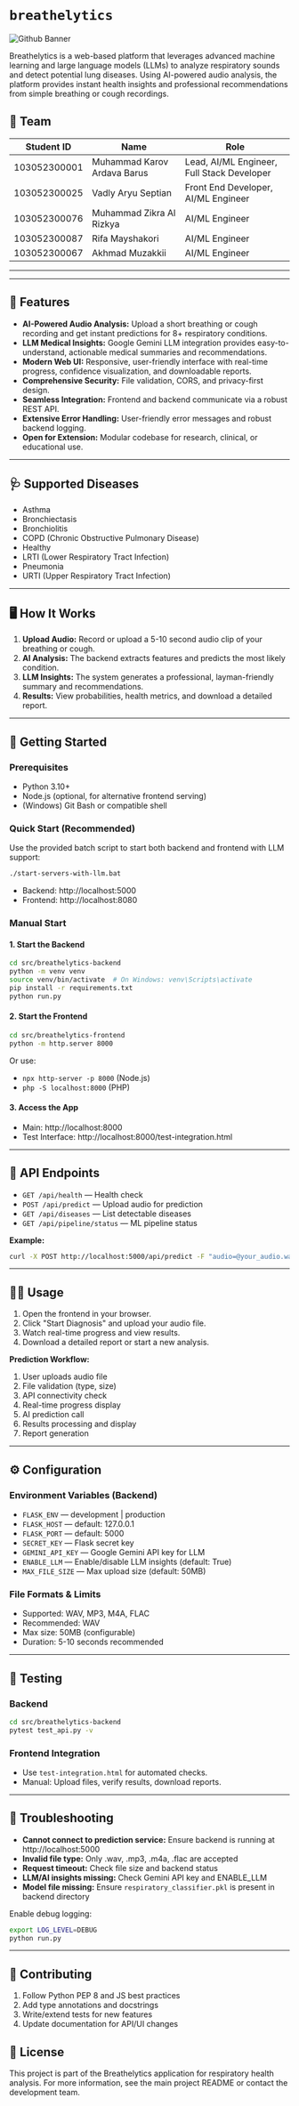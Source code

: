 # `breathelytics`

<!-- **AI-Powered Respiratory Disease Detection Platform** -->
![Github Banner](doc/banner.png)

Breathelytics is a web-based platform that leverages advanced machine learning and large language models (LLMs) to analyze respiratory sounds and detect potential lung diseases. Using AI-powered audio analysis, the platform provides instant health insights and professional recommendations from simple breathing or cough recordings.



## 👥 Team

| **Student ID** | **Name**                    | **Role**                                   |
| -------------- | --------------------------- | ------------------------------------------ |
| 103052300001   | Muhammad Karov Ardava Barus | Lead, AI/ML Engineer, Full Stack Developer |
| 103052300025   | Vadly Aryu Septian          | Front End Developer, AI/ML Engineer        |
| 103052300076   | Muhammad Zikra Al Rizkya    | AI/ML Engineer                             |
| 103052300087   | Rifa Mayshakori             | AI/ML Engineer                             |
| 103052300067   | Akhmad Muzakkii             | AI/ML Engineer                             |

---
---

## 🚀 Features

- **AI-Powered Audio Analysis:** Upload a short breathing or cough recording and get instant predictions for 8+ respiratory conditions.
- **LLM Medical Insights:** Google Gemini LLM integration provides easy-to-understand, actionable medical summaries and recommendations.
- **Modern Web UI:** Responsive, user-friendly interface with real-time progress, confidence visualization, and downloadable reports.
- **Comprehensive Security:** File validation, CORS, and privacy-first design.
- **Seamless Integration:** Frontend and backend communicate via a robust REST API.
- **Extensive Error Handling:** User-friendly error messages and robust backend logging.
- **Open for Extension:** Modular codebase for research, clinical, or educational use.

---

## 🩺 Supported Diseases

- Asthma
- Bronchiectasis
- Bronchiolitis
- COPD (Chronic Obstructive Pulmonary Disease)
- Healthy
- LRTI (Lower Respiratory Tract Infection)
- Pneumonia
- URTI (Upper Respiratory Tract Infection)

---

## 🖥️ How It Works

1. **Upload Audio:** Record or upload a 5-10 second audio clip of your breathing or cough.
2. **AI Analysis:** The backend extracts features and predicts the most likely condition.
3. **LLM Insights:** The system generates a professional, layman-friendly summary and recommendations.
4. **Results:** View probabilities, health metrics, and download a detailed report.

---

## 🏁 Getting Started

### Prerequisites
- Python 3.10+
- Node.js (optional, for alternative frontend serving)
- (Windows) Git Bash or compatible shell

### Quick Start (Recommended)

Use the provided batch script to start both backend and frontend with LLM support:

```bash
./start-servers-with-llm.bat
```
- Backend: http://localhost:5000
- Frontend: http://localhost:8080

### Manual Start

#### 1. Start the Backend
```bash
cd src/breathelytics-backend
python -m venv venv
source venv/bin/activate  # On Windows: venv\Scripts\activate
pip install -r requirements.txt
python run.py
```

#### 2. Start the Frontend
```bash
cd src/breathelytics-frontend
python -m http.server 8000
```
Or use:
- `npx http-server -p 8000` (Node.js)
- `php -S localhost:8000` (PHP)

#### 3. Access the App
- Main: http://localhost:8000
- Test Interface: http://localhost:8000/test-integration.html

---

## 🔗 API Endpoints

- `GET /api/health` — Health check
- `POST /api/predict` — Upload audio for prediction
- `GET /api/diseases` — List detectable diseases
- `GET /api/pipeline/status` — ML pipeline status

**Example:**
```bash
curl -X POST http://localhost:5000/api/predict -F "audio=@your_audio.wav"
```

---

## 🧑‍💻 Usage

1. Open the frontend in your browser.
2. Click "Start Diagnosis" and upload your audio file.
3. Watch real-time progress and view results.
4. Download a detailed report or start a new analysis.

**Prediction Workflow:**
1. User uploads audio file
2. File validation (type, size)
3. API connectivity check
4. Real-time progress display
5. AI prediction call
6. Results processing and display
7. Report generation

---

## ⚙️ Configuration

### Environment Variables (Backend)
- `FLASK_ENV` — development | production
- `FLASK_HOST` — default: 127.0.0.1
- `FLASK_PORT` — default: 5000
- `SECRET_KEY` — Flask secret key
- `GEMINI_API_KEY` — Google Gemini API key for LLM
- `ENABLE_LLM` — Enable/disable LLM insights (default: True)
- `MAX_FILE_SIZE` — Max upload size (default: 50MB)

### File Formats & Limits
- Supported: WAV, MP3, M4A, FLAC
- Recommended: WAV
- Max size: 50MB (configurable)
- Duration: 5-10 seconds recommended

---

## 🧪 Testing

### Backend
```bash
cd src/breathelytics-backend
pytest test_api.py -v
```

### Frontend Integration
- Use `test-integration.html` for automated checks.
- Manual: Upload files, verify results, download reports.

---

## 🐛 Troubleshooting

- **Cannot connect to prediction service:** Ensure backend is running at http://localhost:5000
- **Invalid file type:** Only .wav, .mp3, .m4a, .flac are accepted
- **Request timeout:** Check file size and backend status
- **LLM/AI insights missing:** Check Gemini API key and ENABLE_LLM
- **Model file missing:** Ensure `respiratory_classifier.pkl` is present in backend directory

Enable debug logging:
```bash
export LOG_LEVEL=DEBUG
python run.py
```

---

## 🤝 Contributing

1. Follow Python PEP 8 and JS best practices
2. Add type annotations and docstrings
3. Write/extend tests for new features
4. Update documentation for API/UI changes



## 📄 License

This project is part of the Breathelytics application for respiratory health analysis. For more information, see the main project README or contact the development team.




